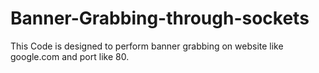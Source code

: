 # Banner-Grabbing-through-sockets
This Code is designed to perform  banner grabbing on website like google.com and port like 80.
